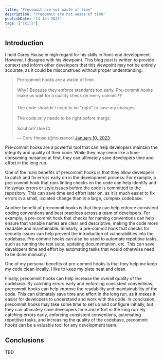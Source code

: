 ```yaml
---
title: "Precommit are not waste of time"
description: "Precommit are not waste of time"
publishDate: "14 Jan 2023"
tags: ["skill"]
---
```


## Introduction

I hold Corey House in high regard for his skills in front-end development. However, I disagree with his viewpoint. This blog post is written to provide context and inform other developers that this viewpoint may not be entirely accurate, as it could be misconstrued without proper understanding.

<blockquote class="twitter-tweet"><p lang="en" dir="ltr">Pre-commit hooks are a waste of time.<br><br>Why? Because they enforce standards too early. Pre-commit hooks make us wait for a quality check on every commit.👎<br><br>The code shouldn&#39;t need to be &quot;right&quot; to save my changes.<br><br>The code only needs to be right before merge.<br><br>Solution? Use CI.</p>&mdash; Cory House (@housecor) <a href="https://twitter.com/housecor/status/1612804261821259776?ref_src=twsrc%5Etfw">January 10, 2023</a></blockquote> <script async src="https://platform.twitter.com/widgets.js" charset="utf-8"></script>

Pre-commit hooks are a powerful tool that can help developers maintain the integrity and quality of their code. While they may seem like a time-consuming nuisance at first, they can ultimately save developers time and effort in the long run.

One of the main benefits of precommit hooks is that they allow developers to catch and fix errors early on in the development process. For example, a pre-commit hook that runs linting checks on the code can help identify and fix syntax errors or style issues before the code is committed to the repository. This can save time and effort later on, as it is much easier to fix errors in a small, isolated change than in a large, complex codebase.

Another benefit of precommit hooks is that they can help enforce consistent coding conventions and best practices across a team of developers. For example, a pre-commit hook that checks for naming conventions can help ensure that variable names are clear and descriptive, making the code more readable and maintainable. Similarly, a pre-commit hook that checks for security issues can help prevent the introduction of vulnerabilities into the codebase.
Pre-commit hooks can also be used to automate repetitive tasks, such as running the test suite, updating documentation, etc. This can save developers time and effort by automating tasks that would otherwise need to be done manually.

One of my personal benefits of pre-commit hooks is that they help me keep my code clean locally. I like to keep my plate neat and clean.

Finally, precommit hooks can help increase the overall quality of the codebase. By catching errors early and enforcing consistent conventions, precommit hooks can help improve the readability and maintainability of the code. This can ultimately save time and effort in the long run, as it makes it easier for developers to understand and work with the code.
In conclusion, precommit hooks may take some time to set up and configure initially, but they can ultimately save developers time and effort in the long run. By catching errors early, enforcing consistent conventions, automating repetitive tasks, and increasing the quality of the codebase, precommit hooks can be a valuable tool for any development team.

## Conclusions

TBD
